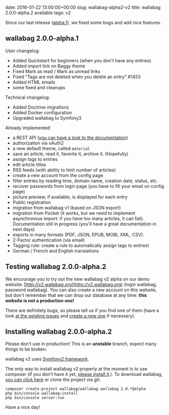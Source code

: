 date: 2016-01-22 13:00:00+00:00
slug: wallabag-alpha2-v2
title: wallabag 2.0.0-alpha.2 available
tags: v2

Since our last release ([alpha.1]({filename}20160108-wallabag-alpha1-v2.md)), we fixed some bugs and add nice features.  

## wallabag 2.0.0-alpha.1

User changelog:

* Added Quickstart for beginners (when you don't have any entries)
* Added import link on Baggy theme
* Fixed Mark as read / Mark as unread links
* Fixed "Tags are not deleted when you delete an entry" #1453 
* Added HTML emails 
* some fixed and cleanups

Technical changelog:

* Added Doctrine migrations
* Added Docker configuration 
* Upgraded wallabag to Symfony3

Already implemented: 

* a REST API ([you can have a look to the documentation](http://v2.wallabag.org/api/doc))
* authorization via oAuth2
* a new default theme, called `material`
* save an article, read it, favorite it, archive it. (Hopefully)
* assign tags to entries
* edit article titles
* RSS feeds (with ability to limit number of articles)
* create a new account from the config page
* filter entries by reading time, domain name, creation date, status, etc.
* recover passwords from login page (you have to fill your email on config page)
* picture preview, if available, is displayed for each entry
* Public registration
* migration from wallabag v1 (based on JSON export)
* migration from Pocket (it works, but we need to implement asynchronous import: if you have too many articles, it can fail). Documentation still in progress (you'll have a great documentation in next days)
* exports in many formats (PDF, JSON, EPUB, MOBI, XML, CSV). 
* 2-Factor authentication (via email)
* Tagging rule: create a rule to automatically assign tags to entries! 
* German / French and English translations

## Testing wallabag 2.0.0-alpha.2

We encourage you to try out the new wallabag v2 alpha on our demo website: [http://v2.wallabag.org](http://v2.wallabag.org) (login wallabag, password wallabag). You can also create a new account on this website, but don't remember that we can drop our database at any time: **this website is not a production one!**

There are definitely bugs, so please tell us if you find one of them (have a look [at the existing issues](https://github.com/wallabag/wallabag/issues) and [create a new one](https://github.com/wallabag/wallabag/issues/new) if necessary).

## Installing wallabag 2.0.0-alpha.2

Please don't use in production! This is an **unstable** branch, expect many things to be broken.

wallabag v2 uses [Symfony2 framework](http://symfony.com).

The only way to install wallabag v2 properly at the moment is to use composer (if you don't have it yet, [please install it](https://getcomposer.org/download/).). To download wallabag, [you can click here]({filename}pages/download.md) or clone the project via git:

```
composer create-project wallabag/wallabag wallabag 2.0.*@alpha
php bin/console wallabag:install
php bin/console server:run
```

Have a nice day!
